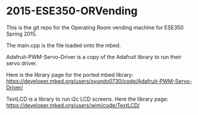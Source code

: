 2015-ESE350-ORVending
=====================

This is the git repo for the Operating Room vending machine for ESE350 Spring 2015.

The main.cpp is the file loaded onto the mbed.

Adafruit-PWM-Servo-Driver is a copy of the Adafruit library to run their servo driver.

Here is the library page for the ported mbed library:
https://developer.mbed.org/users/syundo0730/code/Adafruit-PWM-Servo-Driver/

TextLCD is a library to run i2c LCD screens. Here the library page:
https://developer.mbed.org/users/wim/code/TextLCD/
